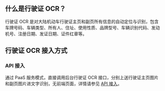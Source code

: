 ## 什么是行驶证 OCR？
行驶证 OCR 是对大陆机动车行驶证主页和副页所有信息的自动定位与识别，包含车牌号码、车辆类型、所有人、住址、使用性质、品牌型号、车辆识别代码、发动机号、注册日期、发证日期、证件红章等。

## 行驶证 OCR 接入方式
### API 接入
通过 PaaS 服务模式，直接调用后台行驶证 OCR 接口，分别上送行驶证主页图片和副页图片进文字识别，无前端页面，详情请参见 [API 接入](https://cloud.tencent.com/document/product/655/32066)。
